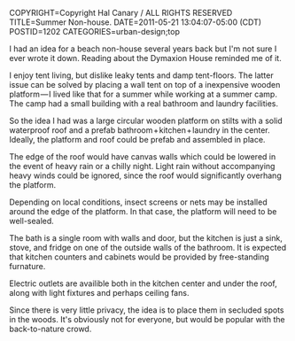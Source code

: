 COPYRIGHT=Copyright Hal Canary / ALL RIGHTS RESERVED
TITLE=Summer Non-house.
DATE=2011-05-21 13:04:07-05:00 (CDT)
POSTID=1202
CATEGORIES=urban-design;top

I had an idea for a beach non-house several years back but I'm not sure I ever wrote it down. Reading about the Dymaxion House reminded me of it.

I enjoy tent living, but dislike leaky tents and damp tent-floors. The latter issue can be solved by placing a wall tent on top of a inexpensive wooden platform — I lived like that for a summer while working at a summer camp. The camp had a small building with a real bathroom and laundry facilities.

So the idea I had was a large circular wooden platform on stilts with a solid waterproof roof and a prefab bathroom + kitchen + laundry in the center. Ideally, the platform and roof could be prefab and assembled in place.

The edge of the roof would have canvas walls which could be lowered in the event of heavy rain or a chilly night. Light rain without accompanying heavy winds could be ignored, since the roof would significantly overhang the platform.

Depending on local conditions, insect screens or nets may be installed around the edge of the platform. In that case, the platform will need to be well-sealed.

The bath is a single room with walls and door, but the kitchen is just a sink, stove, and fridge on one of the outside walls of the bathroom. It is expected that kitchen counters and cabinets would be provided by free-standing furnature.

Electric outlets are availible both in the kitchen center and under the roof, along with light fixtures and perhaps ceiling fans.

Since there is very little privacy, the idea is to place them in secluded spots in the woods. It's obviously not for everyone, but would be popular with the back-to-nature crowd.
